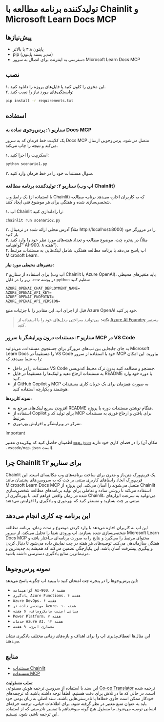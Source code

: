 <!--
CO_OP_TRANSLATOR_METADATA:
{
  "original_hash": "a05fb941810e539147fec53aaadbb6fd",
  "translation_date": "2025-07-14T06:36:43+00:00",
  "source_file": "09-CaseStudy/docs-mcp/solution/python/README.md",
  "language_code": "fa"
}
-->
# تولیدکننده برنامه مطالعه با Chainlit و Microsoft Learn Docs MCP

## پیش‌نیازها

- پایتون ۳.۸ یا بالاتر  
- pip (مدیر بسته پایتون)  
- دسترسی به اینترنت برای اتصال به سرور Microsoft Learn Docs MCP  

## نصب

۱. این مخزن را کلون کنید یا فایل‌های پروژه را دانلود کنید.  
۲. وابستگی‌های مورد نیاز را نصب کنید:  

   ```bash
   pip install -r requirements.txt
   ```

## استفاده

### سناریو ۱: پرس‌وجوی ساده به Docs MCP  
یک کلاینت خط فرمان که به سرور Docs MCP متصل می‌شود، پرس‌وجویی ارسال می‌کند و نتیجه را چاپ می‌کند.

۱. اسکریپت را اجرا کنید:  
   ```bash
   python scenario1.py
   ```  
۲. سوال مستندات خود را در خط فرمان وارد کنید.

### سناریو ۲: تولیدکننده برنامه مطالعه (اپ وب Chainlit)  
یک رابط وب (با استفاده از Chainlit) که به کاربران اجازه می‌دهد برنامه مطالعه شخصی‌سازی شده و هفتگی برای هر موضوع فنی ایجاد کنند.

۱. اپ Chainlit را راه‌اندازی کنید:  
   ```bash
   chainlit run scenario2.py
   ```  
۲. آدرس محلی ارائه شده در ترمینال (مثلاً http://localhost:8000) را در مرورگر خود باز کنید.  
۳. در پنجره چت، موضوع مطالعه و تعداد هفته‌های مورد نظر خود را وارد کنید (مثلاً "گواهینامه AI-900، ۸ هفته").  
۴. اپ پاسخ می‌دهد با برنامه مطالعه هفتگی، شامل لینک‌هایی به مستندات مرتبط Microsoft Learn.

**متغیرهای محیطی مورد نیاز:**  

برای استفاده از سناریو ۲ (اپ وب Chainlit با Azure OpenAI)، باید متغیرهای محیطی زیر را در فایل `.env` در پوشه `python` تنظیم کنید:  

```
AZURE_OPENAI_CHAT_DEPLOYMENT_NAME=
AZURE_OPENAI_API_KEY=
AZURE_OPENAI_ENDPOINT=
AZURE_OPENAI_API_VERSION=
```

قبل از اجرای اپ، این مقادیر را با جزئیات منبع Azure OpenAI خود پر کنید.

> **نکته:** می‌توانید به‌راحتی مدل‌های خود را با استفاده از [Azure AI Foundry](https://ai.azure.com/) مستقر کنید.

### سناریو ۳: مستندات درون ویرایشگر با سرور MCP در VS Code

به جای جابجایی بین تب‌های مرورگر برای جستجوی مستندات، می‌توانید Microsoft Learn Docs را مستقیماً در VS Code خود با استفاده از سرور MCP بیاورید. این امکان را به شما می‌دهد که:  
- مستندات را در داخل VS Code جستجو و مطالعه کنید بدون ترک محیط کدنویسی.  
- به مستندات ارجاع دهید و لینک‌ها را مستقیماً در فایل README یا دوره خود وارد کنید.  
- از GitHub Copilot و MCP به صورت همزمان برای یک جریان کاری مستندات هوشمند و یکپارچه استفاده کنید.

**نمونه کاربردها:**  
- افزودن سریع لینک‌های مرجع به README هنگام نوشتن مستندات دوره یا پروژه.  
- استفاده از Copilot برای تولید کد و MCP برای یافتن و ارجاع فوری به مستندات مرتبط.  
- تمرکز در ویرایشگر و افزایش بهره‌وری.

> [!IMPORTANT]  
> اطمینان حاصل کنید که پیکربندی معتبر [`mcp.json`](../../../../../../09-CaseStudy/docs-mcp/solution/scenario3/mcp.json) را در فضای کاری خود دارید (مکان آن `.vscode/mcp.json` است).

## چرا Chainlit برای سناریو ۲؟

Chainlit یک فریم‌ورک متن‌باز و مدرن برای ساخت برنامه‌های وب مکالمه‌ای است. این فریم‌ورک ایجاد رابط‌های کاربری مبتنی بر چت که به سرویس‌های پشتیبان مانند Microsoft Learn Docs MCP متصل می‌شوند را آسان می‌کند. این پروژه از Chainlit استفاده می‌کند تا روشی ساده و تعاملی برای تولید برنامه‌های مطالعه شخصی‌سازی شده در زمان واقعی فراهم کند. با بهره‌گیری از Chainlit، می‌توانید به سرعت ابزارهای مبتنی بر چت بسازید و مستقر کنید که بهره‌وری و یادگیری را افزایش می‌دهند.

## این برنامه چه کاری انجام می‌دهد

این اپ به کاربران اجازه می‌دهد با وارد کردن موضوع و مدت زمان، برنامه مطالعه شخصی‌سازی شده بسازند. اپ ورودی شما را تحلیل می‌کند، از سرور Microsoft Learn Docs MCP محتوای مرتبط را می‌گیرد و نتایج را به صورت برنامه‌ای ساختار یافته و هفتگی سازماندهی می‌کند. توصیه‌های هر هفته در چت نمایش داده می‌شود تا دنبال کردن و پیگیری پیشرفت آسان باشد. این یکپارچگی تضمین می‌کند که همیشه به جدیدترین و مرتبط‌ترین منابع یادگیری دسترسی داشته باشید.

## نمونه پرس‌وجوها

این پرس‌وجوها را در پنجره چت امتحان کنید تا ببینید اپ چگونه پاسخ می‌دهد:

- `گواهینامه AI-900، ۸ هفته`  
- `یادگیری Azure Functions، ۴ هفته`  
- `Azure DevOps، ۶ هفته`  
- `مهندسی داده در Azure، ۱۰ هفته`  
- `مبانی امنیت مایکروسافت، ۵ هفته`  
- `Power Platform، ۷ هفته`  
- `خدمات Azure AI، ۱۲ هفته`  
- `معماری ابری، ۹ هفته`

این مثال‌ها انعطاف‌پذیری اپ را برای اهداف و بازه‌های زمانی مختلف یادگیری نشان می‌دهند.

## منابع

- [مستندات Chainlit](https://docs.chainlit.io/)  
- [مستندات MCP](https://github.com/MicrosoftDocs/mcp)

**سلب مسئولیت**:  
این سند با استفاده از سرویس ترجمه هوش مصنوعی [Co-op Translator](https://github.com/Azure/co-op-translator) ترجمه شده است. در حالی که ما در تلاش برای دقت هستیم، لطفاً توجه داشته باشید که ترجمه‌های خودکار ممکن است حاوی خطاها یا نادرستی‌هایی باشند. سند اصلی به زبان بومی خود باید به عنوان منبع معتبر در نظر گرفته شود. برای اطلاعات حیاتی، ترجمه حرفه‌ای انسانی توصیه می‌شود. ما مسئول هیچ گونه سوءتفاهم یا تفسیر نادرستی که از استفاده این ترجمه ناشی شود، نیستیم.